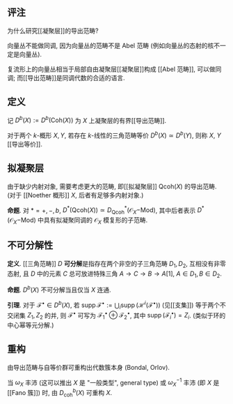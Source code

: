 
## 评注

为什么研究[[凝聚层]]的导出范畴?

向量丛不能做同调, 因为向量丛的范畴不是 Abel 范畴 (例如向量丛的态射的核不一定是向量丛).

复流形上的向量丛相当于局部自由凝聚层[[凝聚层]]构成 [[Abel 范畴]], 可以做同调; 而[[导出范畴]]是同调代数的合适的语言.

## 定义

记 $D^b(X):= D^b(\mathsf{Coh}(X))$ 为 $X$ 上凝聚层的有界[[导出范畴]].

对于两个 $k$-概形 $X,Y$, 若存在 $k$-线性的三角范畴等价 $D^b(X)\simeq D^b(Y)$, 则称 $X$, $Y$ [[导出等价]].

## 拟凝聚层

由于缺少内射对象, 需要考虑更大的范畴, 即[[拟凝聚层]] $\mathsf {Qcoh}(X)$ 的导出范畴. (对于 [[Noether 概形]] $X$, 后者有足够多内射对象.)

**命题**. 对 $*=+,-,b$, $D^*(\mathsf {Qcoh}(X)) \simeq D^*_{\mathsf {Qcoh}}(\mathcal O_X\mathsf {-Mod})$, 其中后者表示 $D^*(\mathcal O_X\mathsf {-Mod})$ 中具有拟凝聚同调的 $\mathcal O_X$ 模复形的子范畴.

## 不可分解性

**定义**. [[三角范畴]] $D$ **可分解**是指存在两个非空的子三角范畴 $D_1,D_2$, 互相没有非零态射, 且 $D$ 中的元素 $C$ 总可放进特殊三角 $A\to C\to B\to A[1]$, $A\in D_1,B\in D_2$.

**命题**. $D^b(X)$ 不可分解当且仅当 $X$ 连通.

**引理**. 对于 $\mathcal F^\bullet\in D^b(X)$, 若 $\operatorname{supp}\mathcal F^\bullet:= \bigcup_i \operatorname{supp}(\mathcal H^i(\mathcal F^\bullet))$ (见[[支集]]) 等于两个不交闭集 $Z_1,Z_2$ 的并, 则 $\mathcal F^\bullet$ 可写为 $\mathcal F_1^\bullet \oplus \mathcal F_2^\bullet$, 其中 $\operatorname{supp}(\mathcal F_i^\bullet) = Z_i$. (类似于环的中心幂等元分解.)

## 重构

由导出范畴与自等价群可重构出代数簇本身 (Bondal, Orlov).

当 $\omega_X$ 丰沛 (这可以推出 $X$ 是 "一般类型", general type) 或 $\omega_X^{-1}$ 丰沛 (即 $X$ 是 [[Fano 簇]]) 时, 由 $D^b_{\mathsf {coh}}(X)$ 可重构 $X$.

